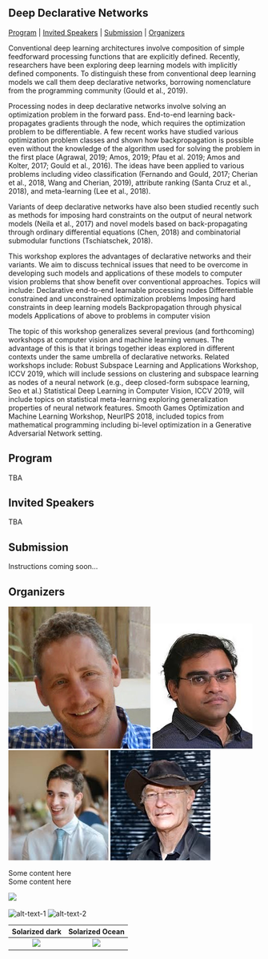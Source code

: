 ## Deep Declarative Networks


[Program](#program) |
[Invited Speakers](#invited-speakers) |
[Submission](#submission) |
[Organizers](#organizers)

Conventional deep learning architectures involve composition of simple feedforward processing functions that are explicitly defined. Recently, researchers have been exploring deep learning models with implicitly defined components. To distinguish these from conventional deep learning models we call them deep declarative networks, borrowing nomenclature from the programming community (Gould et al., 2019).

Processing nodes in deep declarative networks involve solving an optimization problem in the forward pass. End-to-end learning back-propagates gradients through the node, which requires the optimization problem to be differentiable. A few recent works have studied various optimization problem classes and shown how backpropagation is possible even without the knowledge of the algorithm used for solving the problem in the first place (Agrawal, 2019; Amos, 2019; Pfau et al. 2019; Amos and Kolter, 2017; Gould et al., 2016). The ideas have been applied to various problems including video classification (Fernando and Gould, 2017; Cherian et al., 2018, Wang and Cherian, 2019), attribute ranking (Santa Cruz et al., 2018), and meta-learning (Lee et al., 2018).

Variants of deep declarative networks have also been studied recently such as methods for imposing hard constraints on the output of neural network models (Neila et al., 2017) and novel models based on back-propagating through ordinary differential equations (Chen, 2018) and combinatorial submodular functions (Tschiatschek, 2018).

This workshop explores the advantages of declarative networks and their variants. We aim to discuss technical issues that need to be overcome in developing such models and applications of these models to computer vision problems that show benefit over conventional approaches. Topics will include:
Declarative end-to-end learnable processing nodes
Differentiable constrained and unconstrained optimization problems
Imposing hard constraints in deep learning models
Backpropagation through physical models
Applications of above to problems in computer vision

The topic of this workshop generalizes several previous (and forthcoming) workshops at computer vision and machine learning venues. The advantage of this is that it brings together ideas explored in different contexts under the same umbrella of declarative networks. Related workshops include:
Robust Subspace Learning and Applications Workshop, ICCV 2019, which will include sessions on clustering and subspace learning as nodes of a neural network (e.g., deep closed-form subspace learning, Seo et al.)
Statistical Deep Learning in Computer Vision, ICCV 2019, will include topics on statistical meta-learning exploring generalization properties of neural network features.
Smooth Games Optimization and Machine Learning Workshop, NeurIPS 2018, included topics from mathematical programming including bi-level optimization in a Generative Adversarial Network setting.

## Program

TBA

## Invited Speakers

TBA

## Submission

Instructions coming soon...

## Organizers

![sgould](assets/sgould.jpg) <!-- .element height="100px" width="100px" style="border-radius: 50%;" -->
![acherian](assets/acherian.jpg) <!-- .element height="100px" width="100px" -->
![dcampbell](assets/dcampbell.jpg) <!-- .element height="100px" width="100px" -->
![rhartley](assets/rhartley.jpg) <!-- .element height="100px" width="100px" -->


<div>Some content here</div>
<div>Some content here</div>

![](https://...Ocean.png)

![alt-text-1](image1.png "title-1") ![alt-text-2](image2.png "title-2")

Solarized dark             |  Solarized Ocean
:-------------------------:|:-------------------------:
![](https://...Dark.png)  |  ![](https://...Ocean.png)
